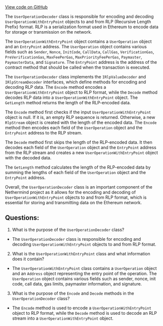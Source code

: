 [View code on GitHub](https://github.com/NethermindEth/nethermind/src/Nethermind/Nethermind.AccountAbstraction/Data/UserOperationDecoder.cs)

The `UserOperationDecoder` class is responsible for encoding and decoding `UserOperationWithEntryPoint` objects to and from RLP (Recursive Length Prefix) format. RLP is a serialization format used in Ethereum to encode data for storage or transmission on the network. 

The `UserOperationWithEntryPoint` object contains a `UserOperation` object and an `EntryPoint` address. The `UserOperation` object contains various fields such as `Sender`, `Nonce`, `InitCode`, `CallData`, `CallGas`, `VerificationGas`, `PreVerificationGas`, `MaxFeePerGas`, `MaxPriorityFeePerGas`, `Paymaster`, `PaymasterData`, and `Signature`. The `EntryPoint` address is the address of the contract method that should be called when the transaction is executed.

The `UserOperationDecoder` class implements the `IRlpValueDecoder` and `IRlpStreamDecoder` interfaces, which define methods for encoding and decoding RLP data. The `Encode` method encodes a `UserOperationWithEntryPoint` object to RLP format, while the `Decode` method decodes RLP data into a `UserOperationWithEntryPoint` object. The `GetLength` method returns the length of the RLP-encoded data.

The `Encode` method first checks if the input `UserOperationWithEntryPoint` object is null. If it is, an empty RLP sequence is returned. Otherwise, a new `RlpStream` object is created with the length of the encoded data. The `Encode` method then encodes each field of the `UserOperation` object and the `EntryPoint` address to the RLP stream.

The `Decode` method first skips the length of the RLP-encoded data. It then decodes each field of the `UserOperation` object and the `EntryPoint` address from the RLP stream and creates a new `UserOperationWithEntryPoint` object with the decoded data.

The `GetLength` method calculates the length of the RLP-encoded data by summing the lengths of each field of the `UserOperation` object and the `EntryPoint` address.

Overall, the `UserOperationDecoder` class is an important component of the Nethermind project as it allows for the encoding and decoding of `UserOperationWithEntryPoint` objects to and from RLP format, which is essential for storing and transmitting data on the Ethereum network.
## Questions: 
 1. What is the purpose of the `UserOperationDecoder` class?
- The `UserOperationDecoder` class is responsible for encoding and decoding `UserOperationWithEntryPoint` objects to and from RLP format.

2. What is the `UserOperationWithEntryPoint` class and what information does it contain?
- The `UserOperationWithEntryPoint` class contains a `UserOperation` object and an `Address` object representing the entry point of the operation. The `UserOperation` object contains various fields such as sender, nonce, init code, call data, gas limits, paymaster information, and signature.

3. What is the purpose of the `Encode` and `Decode` methods in the `UserOperationDecoder` class?
- The `Encode` method is used to encode a `UserOperationWithEntryPoint` object to RLP format, while the `Decode` method is used to decode an RLP stream into a `UserOperationWithEntryPoint` object.